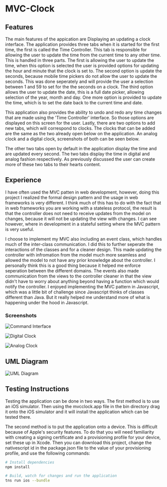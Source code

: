# MVC-Clock

## Features
The main features of the appication are Displaying an updating a clock interface.
The application provides three tabs when it is started for the first time, the first is called the Time Controller. 
This tab is responsible for allowing the user to update the time from the current time to any other time. 
This is handled in three parts. The first is allowing the user to update the time, when this option is selected the user is provided options for updating the hour and minute that the clock is set to. 
The second option is update the seconds, because mobile time pickers do not allow the user to update the seconds. This was done seperately and will provide the user a selection between 1 and 59 to set for the the seconds on a clock.
The third option allows the user to update the date, this is a full date picker, allowing selection of the year, month and day. 
One more option is provided to update the time, which is to set the date back to the current time and date.

This application also provides the ability to undo and redo any time changes that are made using the 'Time Controller' interface.
So those options are displayed on this screen for the user. Lastly, there are two options to add new tabs, which will correspond to clocks.
The clocks that can be added are the same as the two already open below on the application. An analog clock and a digital clock, screenshots of both can be seen below. 

The other two tabs open by default in the application display the time and are updated every second.
The two tabs display the time in digital and analog fashion respectively. As previously discussed the user can create more of these two tabs to their hearts content.

## Experience

I have often used the MVC patten in web development, however, doing this project I realized the formal design pattern and the usage in web frameworks is very different. 
I think much of this has to do with the fact that in web frameworks you are working with a stateless protocol, the result is that the controller does not need to receive updates from the model on changes, because it will not be updating the view with changes. 
I can see however, where in development in a stateful setting where the MVC pattern is very useful. 

I choose to implement my MVC also including an event class, which handles much of the inter-class communication. 
I did this to further seperate the interactions of the classes and for a cleaner design. This made updating the controller with infromation from the model much more seamless and allowed the model to not have any prior knowledge about the controller.
I personally think this is a good thing because it helped me enforce seperation between the different domains. 
The events also made communication from the views to the controller cleaner in that the view didn't have to worry about anything beyond having a function which would notify the controller.
I enjoyed implementing the MVC pattern in Javascript, which was a little bit of challenge since Javascript thinks of classes different than Java. 
But it really helped me understand more of what is happening under the hood in Javascript. 

### Screenshots
![Command Interface](images/screenshot1.jpeg)

![Digital Clock](images/screenshot2.jpeg)

![Analog Clock](images/screenshot3.jpeg)


## UML Diagram 
![UML Diagram](images/classUML.png)


## Testing Instructions

Testing the application can be done in two ways. 
The first method is to use an iOS simulator. 
Then using the mvcclock.app file in the bin directory drag it onto the iOS simulator and it will install the application which can be tested there.

The second method is to put the application onto a device. This is difficult because of Apple's security features.
To do that you will need familiarity with creating a signing certificate and a provisioning profile for your device, set these up in Xcode.
Then you can download this project, change the nativescript id in the package.json file to the value of your provisioning profile, and use the following commands:

```bash
# Install dependencies
npm install

# Build, watch for changes and run the application
tns run ios --bundle
```

